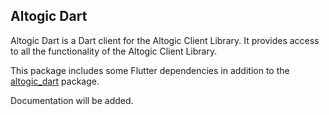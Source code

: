 ## Altogic Dart

Altogic Dart is a Dart client for the Altogic Client Library. It provides access to all the functionality of the Altogic
Client Library.

This package includes some Flutter dependencies in addition to the [altogic_dart](https://pub.dev/packages/altogic_dart) package.

Documentation will be added.
